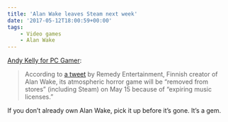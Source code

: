 ```yaml
---
title: 'Alan Wake leaves Steam next week'
date: '2017-05-12T18:00:59+00:00'
tags:
    - Video games
    - Alan Wake
---
```


[Andy Kelly for PC Gamer](https://www.pcgamer.com/alan-wake-is-disappearing-from-steam-after-this-weekend/):

> According to [a tweet](https://twitter.com/remedygames/status/863012017833218049) by Remedy Entertainment, Finnish creator of Alan Wake, its atmospheric horror game will be “removed from stores” (including Steam) on May 15 because of “expiring music licenses.”

If you don’t already own Alan Wake, pick it up before it’s gone. It’s a gem.
